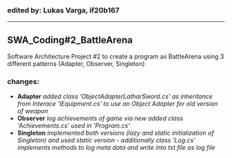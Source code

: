### edited by: Lukas Varga, if20b167

------

## SWA_Coding#2_BattleArena

Software Architecture Project #2 to create a program as BattleArena using 3 different patterns (Adapter, Observer, Singleton)

### changes:

- **Adapter**
  *added class 'ObjectAdapterLatharSword.cs' as inheritance from Interace 'IEquipment.cs' to use an Object Adapter for old version of weapon*
- **Observer**
  *log achievements of game via new added class 'Achievements.cs' used in 'Program.cs'*
- **Singleton**
  *implemented both versions (lazy and static initialization of Singleton) and used static version - additionally class 'Log.cs' implements methods to log meta data and write into txt file as log file*
